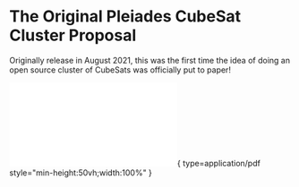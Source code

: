 # The Original Pleiades CubeSat Cluster Proposal

Originally release in August 2021, this was the first time the idea of doing an open source cluster of CubeSats was officially put to paper! 

![Alt text](images/Pleiades_Concept_Proposal_Rev1.pdf){ type=application/pdf style="min-height:50vh;width:100%" }